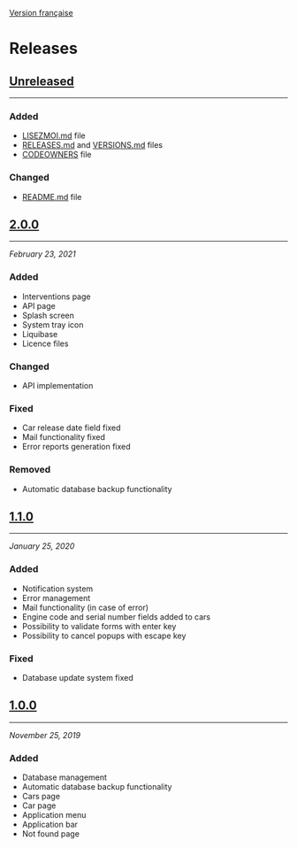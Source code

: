 [Version française](https://github.com/Foacs/HostoCars/blob/develop/VERSIONS.md)

# Releases

## [Unreleased](https://github.com/Foacs/HostoCars/compare/2.0.0...HEAD)

***

### Added

- [LISEZMOI.md](https://github.com/Foacs/HostoCars/blob/develop/LISEZMOI.md) file
- [RELEASES.md](https://github.com/Foacs/HostoCars/blob/develop/RELEASES.md) and [VERSIONS.md](https://github.com/Foacs/HostoCars/blob/develop/VERSIONS.md) files
- [CODEOWNERS](https://github.com/Foacs/HostoCars/blob/develop/CODEOWNERS) file

### Changed

- [README.md](https://github.com/Foacs/HostoCars/blob/develop/README.md) file

## [2.0.0](https://github.com/Foacs/HostoCars/compare/1.1.0...2.0.0)

***
_February 23, 2021_

### Added

- Interventions page
- API page
- Splash screen
- System tray icon
- Liquibase
- Licence files

### Changed

- API implementation

### Fixed

- Car release date field fixed
- Mail functionality fixed
- Error reports generation fixed

### Removed

- Automatic database backup functionality

## [1.1.0](https://github.com/Foacs/HostoCars/compare/1.0.0...1.1.0)

***
_January 25, 2020_

### Added

- Notification system
- Error management
- Mail functionality (in case of error)
- Engine code and serial number fields added to cars
- Possibility to validate forms with enter key
- Possibility to cancel popups with escape key

### Fixed

- Database update system fixed

## [1.0.0](https://github.com/Foacs/HostoCars/releases/tag/1.0.0)

***
_November 25, 2019_

### Added

- Database management
- Automatic database backup functionality
- Cars page
- Car page
- Application menu
- Application bar
- Not found page  

